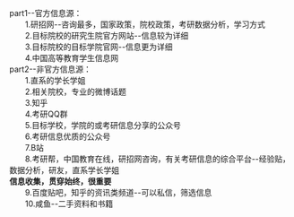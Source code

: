 part1--官方信息源：<br>
&emsp;&emsp;1.研招网--咨询最多，国家政策，院校政策，考研数据分析，学习方式<br>
&emsp;&emsp;2.目标院校的研究生院官方网站--信息较为详细<br>
&emsp;&emsp;3.目标院校的目标学院官网--信息更为详细<br>
&emsp;&emsp;4.中国高等教育学生信息网<br>
part2--非官方信息源：<br>
&emsp;&emsp;1.直系的学长学姐<br>
&emsp;&emsp;2.相关院校，专业的微博话题<br>
&emsp;&emsp;3.知乎<br>
&emsp;&emsp;4.考研QQ群<br>
&emsp;&emsp;5.目标学校，学院的或考研信息分享的公众号<br>
&emsp;&emsp;6.考研信息优质的公众号<br>
&emsp;&emsp;7.B站<br>
&emsp;&emsp;8.考研帮，中国教育在线，研招网咨询，有关考研信息的综合平台--经验贴，数据分析，研友，直系学长学姐<br>
**信息收集，贯穿始终，很重要<br>**
&emsp;&emsp;9.百度贴吧，知乎的资讯类频道--可以私信，筛选信息<br>
&emsp;&emsp;10.咸鱼--二手资料和书籍
